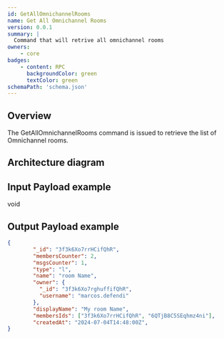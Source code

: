 ```yaml
---
id: GetAllOmnichannelRooms
name: Get All Omnichannel Rooms
version: 0.0.1
summary: |
  Command that will retrive all omnichannel rooms
owners:
    - core
badges:
    - content: RPC
      backgroundColor: green
      textColor: green
schemaPath: 'schema.json'
---
```


## Overview

The GetAllOmnichannelRooms command is issued to retrieve the list of Omnichannel rooms.

## Architecture diagram

<NodeGraph/>

## Input Payload example
void

## Output Payload example

```json title="Output Payload example"
{
        "_id": "3f3k6Xo7rrHCifQhR",
        "membersCounter": 2,
        "msgsCounter": 1,
        "type": "l",
        "name": "room Name",
        "owner": {
          "_id": "3f3k6Xo7rghuffifQhR",
          "username": "marcos.defendi"
        },
        "displayName": "My room Name",
        "membersIds": ["3f3k6Xo7rrHCifQhR", "6QTjB8C5SEqhmz4ni"],
        "createdAt": "2024-07-04T14:48:00Z",
}

```

